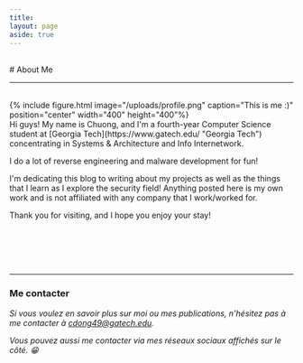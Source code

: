 ```yaml
---
title:
layout: page
aside: true
---
```


<br/>
# About Me
<hr>
<br/>
{% include figure.html image="/uploads/profile.png" caption="This is me :)" position="center" width="400" height="400"%}
<br/>
Hi guys! My name is Chuong, and I'm a fourth-year Computer Science student at [Georgia Tech](https://www.gatech.edu/ "Georgia Tech") concentrating in Systems & Architecture and Info Internetwork.

I do a lot of reverse engineering and malware development for fun!

I'm dedicating this blog to writing about my projects as well as the things that I learn as I explore the security field! Anything posted here is my own work and is not affiliated with any company that I work/worked for.

Thank you for visiting, and I hope you enjoy your stay!

<br/><br/><br/><br/>

<hr>

### Me contacter

*Si vous voulez en savoir plus sur moi ou mes publications, n'hésitez pas à me contacter à [cdong49@gatech.edu](mailto:cdong49@gatech.edu "cdong49@gatech.edu").*

*Vous pouvez aussi me contacter via mes réseaux sociaux affichés sur le côté. :grin:*
